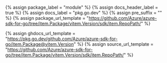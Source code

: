 {% assign package_label = "module" %}
{% assign docs_header_label = true %}
{% assign docs_label = "pkg.go.dev" %}
{% assign pre_suffix = "" %}
{% assign package_url_template = "https://github.com/Azure/azure-sdk-for-go/tree/item.Package/vitem.Version/sdk/item.RepoPath/" %}
<!--{% assign msdocs_url_template = "https://docs.microsoft.com/go/api/overview/azure/item.TrimmedPackage-readme" %}-->
{% assign ghdocs_url_template = "https://pkg.go.dev/github.com/Azure/azure-sdk-for-go/item.Package@vitem.Version" %}
{% assign source_url_template = "https://github.com/Azure/azure-sdk-for-go/tree/item.Package/vitem.Version/sdk/item.RepoPath/" %}